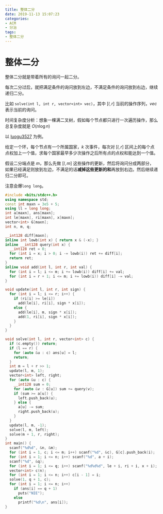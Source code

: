 ```yaml
---
title: 整体二分
date: 2019-11-13 15:07:23
categories:
- ACM
- 分治
tags:
- 整体二分
---
```


# 整体二分

整体二分就是带着所有的询问一起二分。

每次二分过后，就把满足条件的询问放到左边，不满足条件的询问放到右边，继续递归二分。

比如 `solve(int l, int r, vector<int> vec)`，其中 $[l,r]$ 当前的操作序列，$vec$ 表示当前的询问。

时间复杂度分析：想象一棵满二叉树，假如每个节点都只进行一次遍历操作，那么总复杂度就是 $O(n \log n)$




以 [luogu3527](https://www.luogu.org/problem/P3527) 为例。


给定一个环，每个节点有一个所属国家，$k$ 次事件，每次对 $[l,r]$ 区间上的每个点点权加上一个值，求每个国家最早多少次操作之后所有点的点权和能达到一个值。

假设二分端点是 $m$，那么先做 $[l,m]$ 这些操作的更新，然后将询问分成两部分，如果已经满足则放到左边，不满足的话**减掉这些更新的和**再放到右边。然后继续递归二分即可。

注意会爆`long long`。

```cpp
#include <bits/stdc++.h>
using namespace std;
const int maxn = 3e5 + 5;
using ll = long long;
int a[maxn], ans[maxn];
int le[maxn], ri[maxn], x[maxn];
vector<int> G[maxn];
int n, m, q;

__int128 diff[maxn];
inline int lowb(int x) { return x & (-x); }
inline __int128 query(int x) {
  __int128 ret = 0;
  for (int i = x; i > 0; i -= lowb(i)) ret += diff[i];
  return ret;
}
inline void add(int l, int r, int val) {
  for (int i = l; i <= m; i += lowb(i)) diff[i] += val;
  for (int i = r + 1; i <= m; i += lowb(i)) diff[i] -= val;
}

void update(int l, int r, int sign) {
  for (int i = l; i <= r; i++) {
    if (ri[i] >= le[i])
      add(le[i], ri[i], sign * x[i]);
    else {
      add(le[i], m, sign * x[i]);
      add(1, ri[i], sign * x[i]);
    }
  }
}

void solve(int l, int r, vector<int> c) {
  if (c.empty()) return;
  if (l == r) {
    for (auto &u : c) ans[u] = l;
    return;
  }
  int m = l + r >> 1;
  update(l, m, 1);
  vector<int> left, right;
  for (auto &u : c) {
    __int128 sum = 0;
    for (auto &v : G[u]) sum += query(v);
    if (sum >= a[u]) {
      left.push_back(u);
    } else {
      a[u] -= sum;
      right.push_back(u);
    }
  }
  update(l, m, -1);
  solve(l, m, left);
  solve(m + 1, r, right);
}
int main() {
  scanf("%d%d", &n, &m);
  for (int i = 1, c; i <= m; i++) scanf("%d", &c), G[c].push_back(i);
  for (int i = 1; i <= n; i++) scanf("%d", a + i);
  scanf("%d", &q);
  for (int i = 1; i <= q; i++) scanf("%d%d%d", le + i, ri + i, x + i);
  vector<int> c(n);
  for (int i = 1; i <= n; i++) c[i - 1] = i;
  solve(1, q + 1, c);
  for (int i = 1; i <= n; i++)
    if (ans[i] == q + 1)
      puts("NIE");
    else
      printf("%d\n", ans[i]);
}
```
